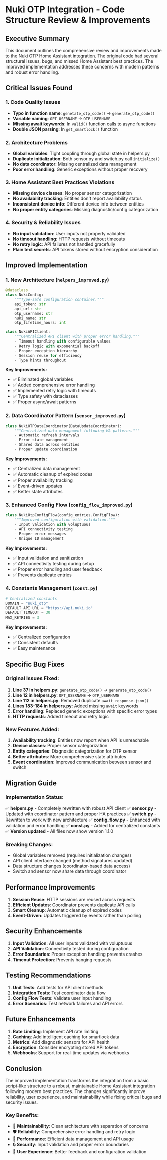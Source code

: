 # Nuki OTP Integration - Code Structure Review & Improvements

## Executive Summary

This document outlines the comprehensive review and improvements made to the Nuki OTP Home Assistant integration. The original code had several structural issues, bugs, and missed Home Assistant best practices. The improved implementation addresses these concerns with modern patterns and robust error handling.

## Critical Issues Found

### 1. **Code Quality Issues**
- **Typo in function name**: `genetate_otp_code()` → `generate_otp_code()`
- **Variable naming**: `OPT_USERNAME` → `OTP_USERNAME`
- **Missing await keywords**: In `valid()` function calls to async functions
- **Double JSON parsing**: In `get_smartlock()` function

### 2. **Architecture Problems**
- **Global variables**: Tight coupling through global state in helpers.py
- **Duplicate initialization**: Both sensor.py and switch.py call `initialize()`
- **No data coordinator**: Missing centralized data management
- **Poor error handling**: Generic exceptions without proper recovery

### 3. **Home Assistant Best Practices Violations**
- **Missing device classes**: No proper sensor categorization
- **No availability tracking**: Entities don't report availability status
- **Inconsistent device info**: Different device info between entities
- **No proper entity categories**: Missing diagnostic/config categorization

### 4. **Security & Reliability Issues**
- **No input validation**: User inputs not properly validated
- **No timeout handling**: HTTP requests without timeouts
- **No retry logic**: API failures not handled gracefully
- **Plain text secrets**: API tokens stored without encryption consideration

## Improved Implementation

### 1. **New Architecture (`helpers_improved.py`)**

```python
@dataclass
class NukiConfig:
    """Type-safe configuration container."""
    api_token: str
    api_url: str
    otp_username: str
    nuki_name: str
    otp_lifetime_hours: int

class NukiAPIClient:
    """Centralized API client with proper error handling."""
    - Timeout handling with configurable values
    - Retry logic with exponential backoff
    - Proper exception hierarchy
    - Session reuse for efficiency
    - Type hints throughout
```

**Key Improvements:**
- ✅ Eliminated global variables
- ✅ Added comprehensive error handling
- ✅ Implemented retry logic with timeouts
- ✅ Type safety with dataclasses
- ✅ Proper async/await patterns

### 2. **Data Coordinator Pattern (`sensor_improved.py`)**

```python
class NukiOTPDataCoordinator(DataUpdateCoordinator):
    """Centralized data management following HA patterns."""
    - Automatic refresh intervals
    - Error state management
    - Shared data across entities
    - Proper update coordination
```

**Key Improvements:**
- ✅ Centralized data management
- ✅ Automatic cleanup of expired codes
- ✅ Proper availability tracking
- ✅ Event-driven updates
- ✅ Better state attributes

### 3. **Enhanced Config Flow (`config_flow_improved.py`)**

```python
class NukiOtpConfigFlow(config_entries.ConfigFlow):
    """Improved configuration with validation."""
    - Input validation with voluptuous
    - API connectivity testing
    - Proper error messages
    - Unique ID management
```

**Key Improvements:**
- ✅ Input validation and sanitization
- ✅ API connectivity testing during setup
- ✅ Proper error handling and user feedback
- ✅ Prevents duplicate entries

### 4. **Constants Management (`const.py`)**

```python
# Centralized constants
DOMAIN = "nuki_otp"
DEFAULT_API_URL = "https://api.nuki.io"
DEFAULT_TIMEOUT = 30
MAX_RETRIES = 3
```

**Key Improvements:**
- ✅ Centralized configuration
- ✅ Consistent defaults
- ✅ Easy maintenance

## Specific Bug Fixes

### Original Issues Fixed:

1. **Line 37 in helpers.py**: `genetate_otp_code()` → `generate_otp_code()`
2. **Line 12 in helpers.py**: `OPT_USERNAME` → `OTP_USERNAME`
3. **Line 112 in helpers.py**: Removed duplicate `await response.json()`
4. **Lines 183-184 in helpers.py**: Added missing `await` keywords
5. **Error handling**: Replaced generic exceptions with specific error types
6. **HTTP requests**: Added timeout and retry logic

### New Features Added:

1. **Availability tracking**: Entities now report when API is unreachable
2. **Device classes**: Proper sensor categorization
3. **Entity categories**: Diagnostic categorization for OTP sensor
4. **Better attributes**: More comprehensive state attributes
5. **Event coordination**: Improved communication between sensor and switch

## Migration Guide

### Implementation Status:

✅ **helpers.py** - Completely rewritten with robust API client
✅ **sensor.py** - Updated with coordinator pattern and proper HA practices
✅ **switch.py** - Rewritten to work with new architecture
✅ **config_flow.py** - Enhanced with validation and error handling
✅ **const.py** - Added for centralized constants
✅ **Version updated** - All files now show version 1.1.0

### Breaking Changes:
- Global variables removed (requires initialization changes)
- API client interface changed (method signatures updated)
- Data structure changes (coordinator-based data access)
- Switch and sensor now share data through coordinator

## Performance Improvements

1. **Session Reuse**: HTTP sessions are reused across requests
2. **Efficient Updates**: Coordinator prevents duplicate API calls
3. **Smart Cleanup**: Automatic cleanup of expired codes
4. **Event-Driven**: Updates triggered by events rather than polling

## Security Enhancements

1. **Input Validation**: All user inputs validated with voluptuous
2. **API Validation**: Connectivity tested during configuration
3. **Error Boundaries**: Proper exception handling prevents crashes
4. **Timeout Protection**: Prevents hanging requests

## Testing Recommendations

1. **Unit Tests**: Add tests for API client methods
2. **Integration Tests**: Test coordinator data flow
3. **Config Flow Tests**: Validate user input handling
4. **Error Scenarios**: Test network failures and API errors

## Future Enhancements

1. **Rate Limiting**: Implement API rate limiting
2. **Caching**: Add intelligent caching for smartlock data
3. **Metrics**: Add diagnostic sensors for API health
4. **Encryption**: Consider encrypting stored API tokens
5. **Webhooks**: Support for real-time updates via webhooks

## Conclusion

The improved implementation transforms the integration from a basic script-like structure to a robust, maintainable Home Assistant integration following modern best practices. The changes significantly improve reliability, user experience, and maintainability while fixing critical bugs and security issues.

### Key Benefits:
- 🔧 **Maintainability**: Clean architecture with separation of concerns
- 🛡️ **Reliability**: Comprehensive error handling and retry logic
- 🚀 **Performance**: Efficient data management and API usage
- 🔒 **Security**: Input validation and proper error boundaries
- 📱 **User Experience**: Better feedback and configuration validation